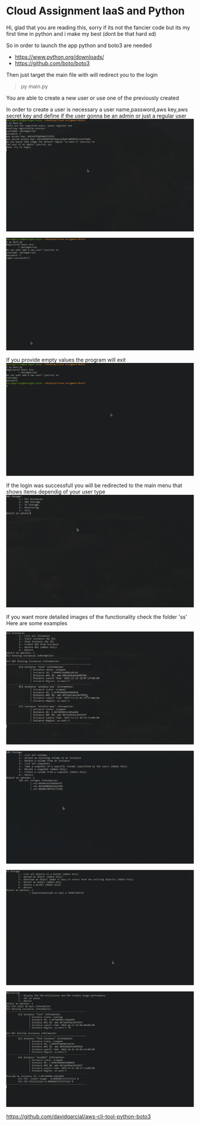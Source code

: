 # Cloud Assignment IaaS and Python 

Hi, glad that you are reading this, sorry if its not the fancier code 
but its my first time in python and i make my best (dont be that hard xd)

So in order to launch the app python and boto3 are needed
* https://www.python.org/downloads/
* https://github.com/boto/boto3

Then just target the main file with will redirect you to the login
> py main.py

You are able to create a new user or use one of the previously created

In order to create a user is necessary a user name,password,aws key,aws secret key and define if the user gonna be an admin or just a regular user
![User Registration](./Captures/login/login%20user%20registration.png)

![Login](./Captures/login/login_successful.png)

If you provide empty values the program will exit
![Exit](./Captures/login/login_empty_values.png)

If the login was successfull you will be redirected to the main menu that shows items dependig of your user type
![Main Menu](./Captures/login/main_menu.png)

If you want more detailed images of the functionality check the folder 'ss'
Here are some examples

![EC2 Menu](./Captures/ec2/ec2_list.png)

![EBS Menu](./Captures/ebs/ebs_list_volumes.png)

![S3 Menu](./Captures/s3/s3_list_objects.png)

![Monito Menu](./Captures/monitor/cpu_utilization_credits.png)

https://github.com/davidgarcial/aws-cli-tool-python-boto3